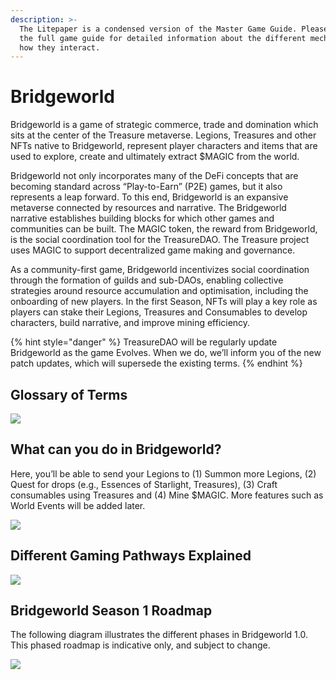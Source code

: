 ```yaml
---
description: >-
  The Litepaper is a condensed version of the Master Game Guide. Please consult
  the full game guide for detailed information about the different mechanics and
  how they interact.
---
```


# Bridgeworld&#x20;

Bridgeworld is a game of strategic commerce, trade and domination which sits at the center of the Treasure metaverse. Legions, Treasures and other NFTs native to Bridgeworld, represent player characters and items that are used to explore, create and ultimately extract $MAGIC from the world.

Bridgeworld not only incorporates many of the DeFi concepts that are becoming standard across “Play-to-Earn” (P2E) games, but it also represents a leap forward. To this end, Bridgeworld is an expansive metaverse connected by resources and narrative. The Bridgeworld narrative establishes building blocks for which other games and communities can be built. The MAGIC token, the reward from Bridgeworld, is the social coordination tool for the TreasureDAO. The Treasure project uses MAGIC to support decentralized game making and governance.

As a community-first game, Bridgeworld incentivizes social coordination through the formation of guilds and sub-DAOs, enabling collective strategies around resource accumulation and optimisation, including the onboarding of new players. In the first Season, NFTs will play a key role as players can stake their Legions, Treasures and Consumables to develop characters, build narrative, and improve mining efficiency.

{% hint style="danger" %}
TreasureDAO will be regularly update Bridgeworld as the game Evolves. When we do, we’ll inform you of the new patch updates, which will supersede the existing terms.
{% endhint %}

## Glossary of Terms

![](../../.gitbook/assets/Screenshot\_14.jpg)

## What can you do in Bridgeworld?

Here, you’ll be able to send your Legions to (1) Summon more Legions, (2) Quest for drops (e.g., Essences of Starlight, Treasures), (3) Craft consumables using Treasures and (4) Mine $MAGIC. More features such as World Events will be added later.

![](../../.gitbook/assets/Screenshot\_4.jpg)

## Different Gaming Pathways Explained

![](../../.gitbook/assets/Screenshot\_13.jpg)

## Bridgeworld Season 1 Roadmap

The following diagram illustrates the different phases in Bridgeworld 1.0. This phased roadmap is indicative only, and subject to change.

![](../../.gitbook/assets/Screenshot\_12.jpg)
